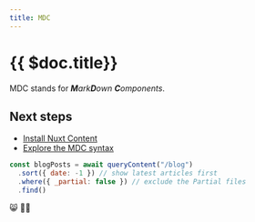 ```yaml
---
title: MDC
---
```


# {{ $doc.title}}

MDC stands for _**M**ark**D**own **C**omponents_.

## Next steps

- [Install Nuxt Content](/get-started)
- [Explore the MDC syntax](/guide/writing/mdc)

```js
const blogPosts = await queryContent("/blog")
  .sort({ date: -1 }) // show latest articles first
  .where({ _partial: false }) // exclude the Partial files
  .find()
```

😸 👨‍🚀

